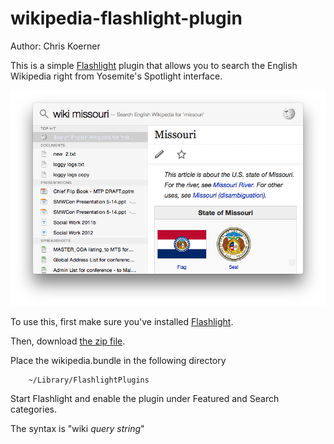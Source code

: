 wikipedia-flashlight-plugin
===========================
Author: Chris Koerner

This is a simple [Flashlight](http://flashlight.nateparrott.com) plugin that allows you to search the English Wikipedia right from Yosemite's Spotlight interface.

![](https://raw.githubusercontent.com/ckoerner/wikipedia-flashlight-plugin/master/Screenshot.png)

To use this, first make sure you've installed [Flashlight](http://flashlight.nateparrott.com).

Then, download [the zip file](https://github.com/ckoerner/wikipedia-flashlight-plugin/archive/master.zip).

Place the wikipedia.bundle in the following directory

        ~/Library/FlashlightPlugins
        
Start Flashlight and enable the plugin under Featured and Search categories.

The syntax is "wiki *query string*"
